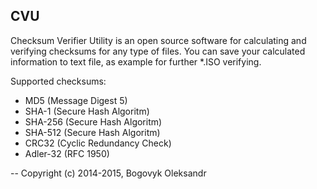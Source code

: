 CVU
---
Checksum Verifier Utility is an open source software for calculating and verifying checksums for any type of files. 
You can save your calculated information to text file, as example for further *.ISO verifying.

Supported checksums:
- MD5 (Message Digest 5)
- SHA-1 (Secure Hash Algoritm)
- SHA-256 (Secure Hash Algoritm)
- SHA-512 (Secure Hash Algoritm)
- CRC32 (Cyclic Redundancy Check)
- Adler-32 (RFC 1950)

--
Copyright (c) 2014-2015, Bogovyk Oleksandr

